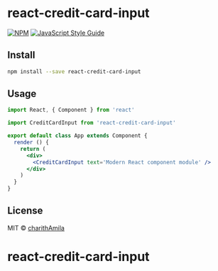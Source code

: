# react-credit-card-input

> 

[![NPM](https://img.shields.io/npm/v/react-credit-card-input.svg)](https://www.npmjs.com/package/react-credit-card-input) [![JavaScript Style Guide](https://img.shields.io/badge/code_style-standard-brightgreen.svg)](https://standardjs.com)

## Install

```bash
npm install --save react-credit-card-input
```

## Usage

```jsx
import React, { Component } from 'react'

import CreditCardInput from 'react-credit-card-input'

export default class App extends Component {
  render () {
    return (
      <div>
        <CreditCardInput text='Modern React component module' />
      </div>
    )
  }
}

```

## License

MIT © [charithAmila](https://github.com/charithAmila)
# react-credit-card-input
